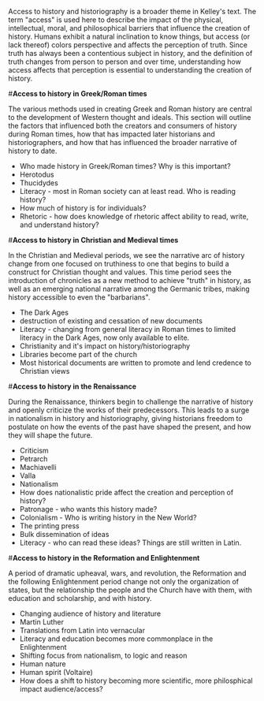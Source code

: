 Access to history and historiography is a broader theme in Kelley's text. The term "access" is used here to describe the impact of the physical, intellectual, moral, and philosophical barriers that influence the creation of history. Humans exhibit a natural inclination to know things, but access (or lack thereof) colors perspective and affects the perception of truth. Since truth has always been a contentious subject in history, and the definition of truth changes from person to person and over time, understanding how access affects that perception is essential to understanding the creation of history.

#**Access to history in Greek/Roman times**

The various methods used in creating Greek and Roman history are central to the development of Western thought and ideals. This section will outline the factors that influenced both the creators and consumers of history during Roman times, how that has impacted later historians and historiographers, and how that has influenced the broader narrative of history to date.
  * Who made history in Greek/Roman times? Why is this important?
   * Herotodus
   * Thucidydes
  * Literacy - most in Roman society can at least read. Who is reading history?
  * How much of history is for individuals? 
  * Rhetoric - how does knowledge of rhetoric affect ability to read, write, and understand history?

#**Access to history in Christian and Medieval times**

In the Christian and Medieval periods, we see the narrative arc of history change from one focused on truthiness to one that begins to build a construct for Christian thought and values. This time period sees the introduction of chronicles as a new method to achieve "truth" in history, as well as an emerging national narrative among the Germanic tribes, making history accessible to even the "barbarians".
  * The Dark Ages
   * destruction of existing and cessation of new documents
  * Literacy - changing from general literacy in Roman times to limited literacy in the Dark Ages, now only available to elite.
  * Christianity and it's impact on history/historiography
   * Libraries become part of the church 
   * Most historical documents are written to promote and lend credence to Christian views

#**Access to history in the Renaissance**

During the Renaissance, thinkers begin to challenge the narrative of history and openly criticize the works of their predecessors. This leads to a surge in nationalism in history and historiography, giving historians freedom to postulate on how the events of the past have shaped the present, and how they will shape the future.
  * Criticism
   * Petrarch
   * Machiavelli
   * Valla
  * Nationalism
   * How does nationalistic pride affect the creation and perception of history?
  * Patronage - who wants this history made?
  * Colonialism - Who is writing history in the New World?
  * The printing press
   * Bulk dissemination of ideas
   * Literacy - who can read these ideas? Things are still written in Latin.


#**Access to history in the Reformation and Enlightenment**

A period of dramatic upheaval, wars, and revolution, the Reformation and the following Enlightenment period change not only the organization of states, but the relationship the people and the Church have with them, with education and scholarship, and with history. 
  * Changing audience of history and literature
   * Martin Luther
   * Translations from Latin into vernacular
  * Literacy and education becomes more commonplace in the Enlightenment
  * Shifting focus from nationalism, to logic and reason
   * Human nature 
   * Human spirit (Voltaire)
  * How does a shift to history becoming more scientific, more philosphical impact audience/access?

